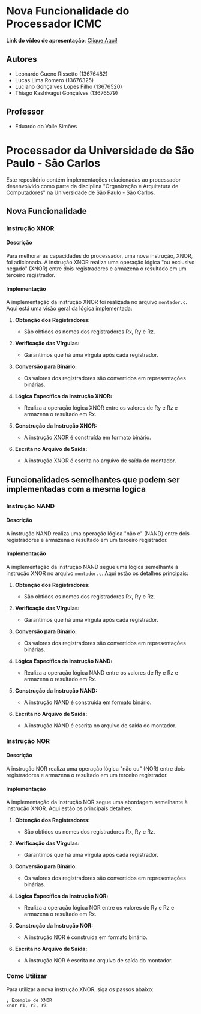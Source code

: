 # Nova Funcionalidade do Processador ICMC

**Link do vídeo de apresentação**: [Clique Aqui!](https://drive.google.com/file/d/19HXNUUkNI4NPgB30n9Sc1M5647xieVC4/view?usp=drive_link)

## Autores
- Leonardo Gueno Rissetto (13676482)
- Lucas Lima Romero (13676325)
- Luciano Gonçalves Lopes Filho (13676520)
- Thiago Kashivagui Gonçalves (13676579)
  
## Professor
- Eduardo do Valle Simões

# Processador da Universidade de São Paulo - São Carlos

Este repositório contém implementações relacionadas ao processador desenvolvido como parte da disciplina "Organização e Arquitetura de Computadores" na Universidade de São Paulo - São Carlos.

## Nova Funcionalidade

### Instrução XNOR

#### Descrição

Para melhorar as capacidades do processador, uma nova instrução, XNOR, foi adicionada. A instrução XNOR realiza uma operação lógica "ou exclusivo negado" (XNOR) entre dois registradores e armazena o resultado em um terceiro registrador.

#### Implementação

A implementação da instrução XNOR foi realizada no arquivo `montador.c`. Aqui está uma visão geral da lógica implementada:

1. **Obtenção dos Registradores:**
   - São obtidos os nomes dos registradores Rx, Ry e Rz.

2. **Verificação das Vírgulas:**
   - Garantimos que há uma vírgula após cada registrador.

3. **Conversão para Binário:**
   - Os valores dos registradores são convertidos em representações binárias.

4. **Lógica Específica da Instrução XNOR:**
   - Realiza a operação lógica XNOR entre os valores de Ry e Rz e armazena o resultado em Rx.

5. **Construção da Instrução XNOR:**
   - A instrução XNOR é construída em formato binário.

6. **Escrita no Arquivo de Saída:**
   - A instrução XNOR é escrita no arquivo de saída do montador.
  
## Funcionalidades semelhantes que podem ser implementadas com a mesma logica

### Instrução NAND

#### Descrição

A instrução NAND realiza uma operação lógica "não e" (NAND) entre dois registradores e armazena o resultado em um terceiro registrador.

#### Implementação

A implementação da instrução NAND segue uma lógica semelhante à instrução XNOR no arquivo `montador.c`. Aqui estão os detalhes principais:

1. **Obtenção dos Registradores:**
   - São obtidos os nomes dos registradores Rx, Ry e Rz.

2. **Verificação das Vírgulas:**
   - Garantimos que há uma vírgula após cada registrador.

3. **Conversão para Binário:**
   - Os valores dos registradores são convertidos em representações binárias.

4. **Lógica Específica da Instrução NAND:**
   - Realiza a operação lógica NAND entre os valores de Ry e Rz e armazena o resultado em Rx.

5. **Construção da Instrução NAND:**
   - A instrução NAND é construída em formato binário.

6. **Escrita no Arquivo de Saída:**
   - A instrução NAND é escrita no arquivo de saída do montador.

### Instrução NOR

#### Descrição

A instrução NOR realiza uma operação lógica "não ou" (NOR) entre dois registradores e armazena o resultado em um terceiro registrador.

#### Implementação

A implementação da instrução NOR segue uma abordagem semelhante à instrução XNOR. Aqui estão os principais detalhes:

1. **Obtenção dos Registradores:**
   - São obtidos os nomes dos registradores Rx, Ry e Rz.

2. **Verificação das Vírgulas:**
   - Garantimos que há uma vírgula após cada registrador.

3. **Conversão para Binário:**
   - Os valores dos registradores são convertidos em representações binárias.

4. **Lógica Específica da Instrução NOR:**
   - Realiza a operação lógica NOR entre os valores de Ry e Rz e armazena o resultado em Rx.

5. **Construção da Instrução NOR:**
   - A instrução NOR é construída em formato binário.

6. **Escrita no Arquivo de Saída:**
   - A instrução NOR é escrita no arquivo de saída do montador.

### Como Utilizar

Para utilizar a nova instrução XNOR, siga os passos abaixo:

   ```assembly
   ; Exemplo de XNOR
   xnor r1, r2, r3
    



